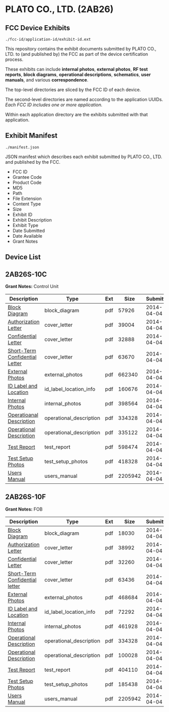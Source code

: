 # PLATO CO., LTD. (2AB26)
## FCC Device Exhibits

```
./fcc-id/application-id/exhibit-id.ext
```

This repository contains the exhibit documents submitted by PLATO CO., LTD. to (and published by) the FCC as part of the device certification process.

These exhibits can include **internal photos**, **external photos**, **RF test reports**, **block diagrams**, **operational descriptions**, **schematics**, **user manuals**, and various **correspondence**.

The top-level directories are sliced by the FCC ID of each device.

The second-level directories are named according to the application UUIDs. *Each FCC ID includes one or more application.*

Within each application directory are the exhibits submitted with that application. 

## Exhibit Manifest

```
./manifest.json
```

JSON manifest which describes each exhibit submitted by PLATO CO., LTD. and published by the FCC.

- FCC ID
- Grantee Code
- Product Code
- MD5
- Path
- File Extension
- Content Type
- Size
- Exhibit ID
- Exhibit Description
- Exhibit Type
- Date Submitted
- Date Available
- Grant Notes

## Device List
## 2AB26S-10C
**Grant Notes:** Control Unit

| Description | Type | Ext | Size | Submitted | Available |
| ----------- | ---- | --- | ---- | --------- | --------- |
| [Block Diagram](2AB26S-10C/19e83e4ff88a36e44a50f099cd1cf37b/2234303.pdf) | block_diagram | pdf | 57926 | 2014-04-04 | 2014-04-04 |
| [Authorization Letter](2AB26S-10C/19e83e4ff88a36e44a50f099cd1cf37b/2234302.pdf) | cover_letter | pdf | 39004 | 2014-04-04 | 2014-04-04 |
| [Confidential Letter](2AB26S-10C/19e83e4ff88a36e44a50f099cd1cf37b/2234304.pdf) | cover_letter | pdf | 32888 | 2014-04-04 | 2014-04-04 |
| [Short-Term Confidential Letter](2AB26S-10C/19e83e4ff88a36e44a50f099cd1cf37b/2234309.pdf) | cover_letter | pdf | 63670 | 2014-04-04 | 2014-04-04 |
| [External Photos](2AB26S-10C/19e83e4ff88a36e44a50f099cd1cf37b/2234305.pdf) | external_photos | pdf | 662340 | 2014-04-04 | 2014-04-04 |
| [ID Label and Location](2AB26S-10C/19e83e4ff88a36e44a50f099cd1cf37b/2234306.pdf) | id_label_location_info | pdf | 160676 | 2014-04-04 | 2014-04-04 |
| [Internal Photos](2AB26S-10C/19e83e4ff88a36e44a50f099cd1cf37b/2234300.pdf) | internal_photos | pdf | 398564 | 2014-04-04 | 2014-09-30 |
| [Operatioanal Description](2AB26S-10C/19e83e4ff88a36e44a50f099cd1cf37b/2234256.pdf) | operational_description | pdf | 334328 | 2014-04-04 | 2014-04-04 |
| [Operational Description](2AB26S-10C/19e83e4ff88a36e44a50f099cd1cf37b/2234307.pdf) | operational_description | pdf | 335122 | 2014-04-04 | 2014-04-04 |
| [Test Report](2AB26S-10C/19e83e4ff88a36e44a50f099cd1cf37b/2234310.pdf) | test_report | pdf | 598474 | 2014-04-04 | 2014-04-04 |
| [Test Setup Photos](2AB26S-10C/19e83e4ff88a36e44a50f099cd1cf37b/2234308.pdf) | test_setup_photos | pdf | 418328 | 2014-04-04 | 2014-04-04 |
| [Users Manual](2AB26S-10C/19e83e4ff88a36e44a50f099cd1cf37b/2234266.pdf) | users_manual | pdf | 2205942 | 2014-04-04 | 2014-04-04 |
## 2AB26S-10F
**Grant Notes:** FOB

| Description | Type | Ext | Size | Submitted | Available |
| ----------- | ---- | --- | ---- | --------- | --------- |
| [Block Diagram](2AB26S-10F/37d1a57bffa35e2de47e540ac1897166/2234258.pdf) | block_diagram | pdf | 18030 | 2014-04-04 | 2014-04-04 |
| [Authorization Letter](2AB26S-10F/37d1a57bffa35e2de47e540ac1897166/2234257.pdf) | cover_letter | pdf | 38992 | 2014-04-04 | 2014-04-04 |
| [Confidential Letter](2AB26S-10F/37d1a57bffa35e2de47e540ac1897166/2234259.pdf) | cover_letter | pdf | 32260 | 2014-04-04 | 2014-04-04 |
| [Short-Term Confidential letter](2AB26S-10F/37d1a57bffa35e2de47e540ac1897166/2234264.pdf) | cover_letter | pdf | 63436 | 2014-04-04 | 2014-04-04 |
| [External Photos](2AB26S-10F/37d1a57bffa35e2de47e540ac1897166/2234260.pdf) | external_photos | pdf | 468684 | 2014-04-04 | 2014-04-04 |
| [ID Label and Location](2AB26S-10F/37d1a57bffa35e2de47e540ac1897166/2234261.pdf) | id_label_location_info | pdf | 72292 | 2014-04-04 | 2014-04-04 |
| [Internal Photos](2AB26S-10F/37d1a57bffa35e2de47e540ac1897166/2234255.pdf) | internal_photos | pdf | 461928 | 2014-04-04 | 2014-09-30 |
| [Operational Description](2AB26S-10F/37d1a57bffa35e2de47e540ac1897166/2234256.pdf) | operational_description | pdf | 334328 | 2014-04-04 | 2014-04-04 |
| [Operational Description](2AB26S-10F/37d1a57bffa35e2de47e540ac1897166/2234262.pdf) | operational_description | pdf | 100028 | 2014-04-04 | 2014-04-04 |
| [Test Report](2AB26S-10F/37d1a57bffa35e2de47e540ac1897166/2234265.pdf) | test_report | pdf | 404110 | 2014-04-04 | 2014-04-04 |
| [Test Setup Photos](2AB26S-10F/37d1a57bffa35e2de47e540ac1897166/2234263.pdf) | test_setup_photos | pdf | 185438 | 2014-04-04 | 2014-04-04 |
| [Users Manual](2AB26S-10F/37d1a57bffa35e2de47e540ac1897166/2234266.pdf) | users_manual | pdf | 2205942 | 2014-04-04 | 2014-04-04 |
